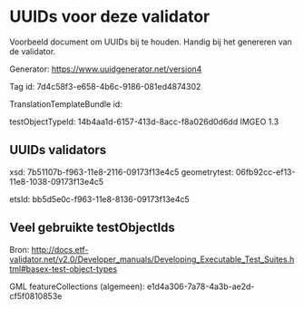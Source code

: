 # UUIDs voor deze validator
Voorbeeld document om UUIDs bij te houden. Handig bij het genereren van de validator.

Generator: https://www.uuidgenerator.net/version4

Tag id: 7d4c58f3-e658-4b6c-9186-081ed4874302

TranslationTemplateBundle id: <standaard>

testObjectTypeId: 14b4aa1d-6157-413d-8acc-f8a026d0d6dd IMGEO 1.3

## UUIDs validators
xsd:  7b51107b-f963-11e8-2116-09173f13e4c5
geometrytest: 06fb92cc-ef13-11e8-1038-09173f13e4c5

etsId: bb5d5e0c-f963-11e8-8136-09173f13e4c5


## Veel gebruikte testObjectIds
Bron: http://docs.etf-validator.net/v2.0/Developer_manuals/Developing_Executable_Test_Suites.html#basex-test-object-types

GML featureCollections (algemeen): e1d4a306-7a78-4a3b-ae2d-cf5f0810853e
